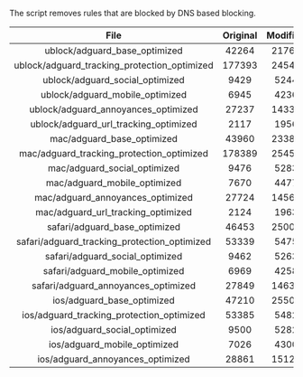 The script removes rules that are blocked by DNS based blocking.


| File | Original | Modified |
|:----:|:-----:|:-----:|
| ublock/adguard_base_optimized | 42264 | 21762 |
| ublock/adguard_tracking_protection_optimized | 177393 | 24541 |
| ublock/adguard_social_optimized | 9429 | 5244 |
| ublock/adguard_mobile_optimized | 6945 | 4236 |
| ublock/adguard_annoyances_optimized | 27237 | 14331 |
| ublock/adguard_url_tracking_optimized | 2117 | 1956 |
| mac/adguard_base_optimized | 43960 | 23387 |
| mac/adguard_tracking_protection_optimized | 178389 | 25452 |
| mac/adguard_social_optimized | 9476 | 5283 |
| mac/adguard_mobile_optimized | 7670 | 4477 |
| mac/adguard_annoyances_optimized | 27724 | 14565 |
| mac/adguard_url_tracking_optimized | 2124 | 1963 |
| safari/adguard_base_optimized | 46453 | 25000 |
| safari/adguard_tracking_protection_optimized | 53339 | 5475 |
| safari/adguard_social_optimized | 9462 | 5263 |
| safari/adguard_mobile_optimized | 6969 | 4258 |
| safari/adguard_annoyances_optimized | 27849 | 14638 |
| ios/adguard_base_optimized | 47210 | 25509 |
| ios/adguard_tracking_protection_optimized | 53385 | 5482 |
| ios/adguard_social_optimized | 9500 | 5282 |
| ios/adguard_mobile_optimized | 7026 | 4300 |
| ios/adguard_annoyances_optimized | 28861 | 15122 |